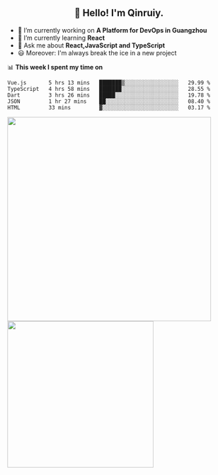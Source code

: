<h2 align="center">👋 Hello! I'm Qinruiy.</h2>


- 🔭 I’m currently working on **A Platform for DevOps in Guangzhou**
- 🌱 I’m currently learning **React**
- 💬 Ask me about **React,JavaScript and TypeScript**
- 😃 Moreover: I'm always break the ice in a new project

📊 **This week I spent my time on**

<!--START_SECTION:waka-->
```text
Vue.js       5 hrs 13 mins   ███████▒░░░░░░░░░░░░░░░░░   29.99 % 
TypeScript   4 hrs 58 mins   ███████░░░░░░░░░░░░░░░░░░   28.55 % 
Dart         3 hrs 26 mins   █████░░░░░░░░░░░░░░░░░░░░   19.78 % 
JSON         1 hr 27 mins    ██░░░░░░░░░░░░░░░░░░░░░░░   08.40 % 
HTML         33 mins         ▓░░░░░░░░░░░░░░░░░░░░░░░░   03.17 % 
```
<!--END_SECTION:waka-->

<p>
<img align="left" width="460" src="https://github-readme-stats.vercel.app/api?username=Qinruiy&custom_title=Qrinruiy's Github Stats&theme=graywhite&hide_border=true"/> <img align="left" width="330" src="https://github-readme-stats.vercel.app/api/top-langs/?username=Qinruiy&layout=compact&theme=graywhite&hide_border=true"/>
</p>
